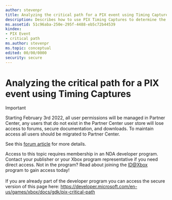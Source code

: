 ```yaml
---
author: stevenpr
title: Analyzing the critical path for a PIX event using Timing Captures
description: Describes how to use PIX Timing Captures to determine the critical path for a PIX event.
ms.assetid: 51c96aba-250e-295f-4488-eb5c72b44539
kindex:
- PIX Event
- critical path
ms.author: stevenpr
ms.topic: conceptual
edited: 00/00/0000
security: secure
---
```


# Analyzing the critical path for a PIX event using Timing Captures
> [!IMPORTANT]
> Starting February 3rd 2022, all user permissions will be managed in Partner Center, any users that do not exist in the Partner Center user store will lose access to forums, secure documentation, and downloads. To maintain access all users should be migrated to Partner Center. <p></p>See this <a href="https://forums.xboxlive.com/articles/132187/breaking-change-user-access-for-forums-secure-docu.html">forum article</a> for more details.  

 Access to this topic requires membership in an NDA developer program. Contact your publisher or your Xbox program representative if you need direct access. Not in the program? Read about joining the <a href="https://www.xbox.com/Developers/id">ID@Xbox</a> program to gain access today!  <br/><br/>If you are already part of the developer program you can access the secure version of this page here: <a target="_blank" href="https://developer.microsoft.com/en-us/games/xbox/docs/gdk/pix-critical-path">https://developer.microsoft.com/en-us/games/xbox/docs/gdk/pix-critical-path</a>